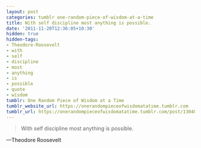 ```yaml
---
layout: post
categories: tumblr one-random-piece-of-wisdom-at-a-time
title: With self discipline most anything is possible.
date: '2011-11-20T12:36:05+10:30'
hidden: true
hidden-tags:
- Theodore-Roosevelt
- with
- self
- discipline
- most
- anything
- is
- possible
- quote
- wisdom
tumblr: One Random Piece of Wisdom at a Time
tumblr_website_url: https://onerandompieceofwisdomatatime.tumblr.com
tumblr_url: https://onerandompieceofwisdomatatime.tumblr.com/post/13040389971/with-self-discipline-most-anything-is-possible
---
```

> With self discipline most anything is possible.

—Theodore Roosevelt
